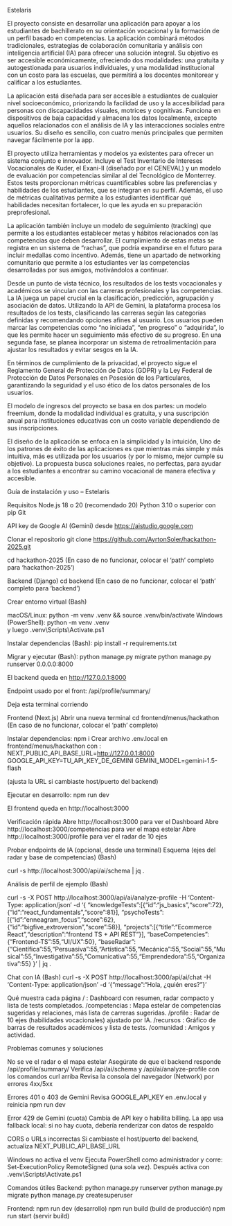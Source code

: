 Estelaris

El proyecto consiste en desarrollar una aplicación para apoyar a los estudiantes de bachillerato en su orientación vocacional y la formación de un perfil basado en competencias. La aplicación combinará métodos tradicionales, estrategias de colaboración comunitaria y análisis con inteligencia artificial (IA) para ofrecer una solución integral. Su objetivo es ser accesible económicamente, ofreciendo dos modalidades: una gratuita y autogestionada para usuarios individuales, y una modalidad institucional con un costo para las escuelas, que permitirá a los docentes monitorear y calificar a los estudiantes.

La aplicación está diseñada para ser accesible a estudiantes de cualquier nivel socioeconómico, priorizando la facilidad de uso y la accesibilidad para personas con discapacidades visuales, motrices y cognitivas. Funciona en dispositivos de baja capacidad y almacena los datos localmente, excepto aquellos relacionados con el análisis de IA y las interacciones sociales entre usuarios. Su diseño es sencillo, con cuatro menús principales que permiten navegar fácilmente por la app.

El proyecto utiliza herramientas y modelos ya existentes para ofrecer un sistema conjunto e innovador. Incluye el Test Inventario de Intereses Vocacionales de Kuder, el Exani-II (diseñado por el CENEVAL) y un modelo de evaluación por competencias similar al del Tecnológico de Monterrey. Estos tests proporcionan métricas cuantificables sobre las preferencias y habilidades de los estudiantes, que se integran en su perfil. Además, el uso de métricas cualitativas permite a los estudiantes identificar qué habilidades necesitan fortalecer, lo que les ayuda en su preparación preprofesional.

La aplicación también incluye un modelo de seguimiento (tracking) que permite a los estudiantes establecer metas y hábitos relacionados con las competencias que deben desarrollar. El cumplimiento de estas metas se registra en un sistema de “rachas”, que podría expandirse en el futuro para incluir medallas como incentivo. Además, tiene un apartado de networking comunitario que permite a los estudiantes ver las competencias desarrolladas por sus amigos, motivándolos a continuar.

Desde un punto de vista técnico, los resultados de los tests vocacionales y académicos se vinculan con las carreras profesionales y las competencias. La IA juega un papel crucial en la clasificación, predicción, agrupación y asociación de datos. Utilizando la API de Gemini, la plataforma procesa los resultados de los tests, clasificando las carreras según las categorías definidas y recomendando opciones afines al usuario. Los usuarios pueden marcar las competencias como “no iniciada”, “en progreso” o “adquirida”, lo que les permite hacer un seguimiento más efectivo de su progreso. En una segunda fase, se planea incorporar un sistema de retroalimentación para ajustar los resultados y evitar sesgos en la IA.

En términos de cumplimiento de la privacidad, el proyecto sigue el Reglamento General de Protección de Datos (GDPR) y la Ley Federal de Protección de Datos Personales en Posesión de los Particulares, garantizando la seguridad y el uso ético de los datos personales de los usuarios.

El modelo de ingresos del proyecto se basa en dos partes: un modelo freemium, donde la modalidad individual es gratuita, y una suscripción anual para instituciones educativas con un costo variable dependiendo de sus inscripciones.

El diseño de la aplicación se enfoca en la simplicidad y la intuición, Uno de los patrones de éxito de las aplicaciones es que mientras más simple y más intuitiva, más es utilizada por los usuarios (y por lo mismo, mejor cumple su objetivo). La propuesta busca soluciones reales, no perfectas, para ayudar a los estudiantes a encontrar su camino vocacional de manera efectiva y accesible.





Guía de instalación y uso – Estelaris

Requisitos
Node.js 18 o 20 (recomendado 20)
Python 3.10 o superior con pip
Git


API key de Google AI (Gemini) desde https://aistudio.google.com

Clonar el repositorio
git clone https://github.com/AyrtonSoler/hackathon-2025.git

cd hackathon-2025 (En caso de no funcionar, colocar el ‘path’ completo para ‘hackathon-2025’)

Backend (Django)
cd backend (En caso de no funcionar, colocar el ‘path’ completo para ‘backend’)

Crear entorno virtual  (Bash)

macOS/Linux: python -m venv .venv && source .venv/bin/activate
Windows (PowerShell): 
python -m venv .venv  
y luego 
 .venv\Scripts\Activate.ps1

Instalar dependencias  (Bash):
pip install -r requirements.txt

Migrar y ejecutar  (Bash):
python manage.py migrate
python manage.py runserver 0.0.0.0:8000

El backend queda en http://127.0.0.1:8000

Endpoint usado por el front: /api/profile/summary/

Deja esta terminal corriendo

Frontend (Next.js)
Abrir una nueva terminal
cd frontend/menus/hackathon (En caso de no funcionar, colocar el ‘path’ completo)

Instalar dependencias: npm i
Crear archivo .env.local en frontend/menus/hackathon con :
 NEXT_PUBLIC_API_BASE_URL=http://127.0.0.1:8000
 GOOGLE_API_KEY=TU_API_KEY_DE_GEMINI
 GEMINI_MODEL=gemini-1.5-flash

 (ajusta la URL si cambiaste host/puerto del backend)


Ejecutar en desarrollo: npm run dev

El frontend queda en http://localhost:3000


Verificación rápida
Abre http://localhost:3000 para ver el Dashboard
Abre http://localhost:3000/competencias para ver el mapa estelar
Abre http://localhost:3000/profile para ver el radar de 10 ejes

Probar endpoints de IA (opcional, desde una terminal)
Esquema (ejes del radar y base de competencias) (Bash)

 curl -s http://localhost:3000/api/ai/schema | jq .


Análisis de perfil de ejemplo (Bash)

 curl -s -X POST http://localhost:3000/api/ai/analyze-profile 
 -H ‘Content-Type: application/json’ 
 -d ‘{
 “knowledgeTests”:[{“id”:“js_basics”,“score”:72},{“id”:“react_fundamentals”,“score”:81}],
 “psychoTests”:[{“id”:“enneagram_focus”,“score”:62},{“id”:“bigfive_extroversion”,“score”:58}],
 “projects”:[{“title”:“Ecommerce React”,“description”:“frontend TS + API REST”}],
 “baseCompetencies”:{“Frontend-TS”:55,“UI/UX”:50},
 “baseRadar”:{“Científica”:55,“Persuasiva”:55,“Artística”:55,“Mecánica”:55,“Social”:55,“Musical”:55,“Investigativa”:55,“Comunicativa”:55,“Emprendedora”:55,“Organizativa”:55}
 }’ | jq .

Chat con IA  (Bash)
 curl -s -X POST http://localhost:3000/api/ai/chat 
 -H ‘Content-Type: application/json’ 
 -d ‘{“message”:“Hola, ¿quién eres?”}’

Qué muestra cada página
/ : Dashboard con resumen, radar compacto y lista de tests completados.
/competencias : Mapa estelar de competencias sugeridas y relaciones, más lista de carreras sugeridas.
/profile : Radar de 10 ejes (habilidades vocacionales) ajustado por IA.
/recursos : Gráfico de barras de resultados académicos y lista de tests.
/comunidad : Amigos y actividad.

Problemas comunes y soluciones

No se ve el radar o el mapa estelar
Asegúrate de que el backend responde /api/profile/summary/
Verifica /api/ai/schema y /api/ai/analyze-profile con los comandos curl arriba
Revisa la consola del navegador (Network) por errores 4xx/5xx

Errores 401 o 403 de Gemini
Revisa GOOGLE_API_KEY en .env.local y reinicia npm run dev

Error 429 de Gemini (cuota)
Cambia de API key o habilita billing. La app usa fallback local: si no hay cuota, debería renderizar con datos de respaldo


CORS o URLs incorrectas
Si cambiaste el host/puerto del backend, actualiza NEXT_PUBLIC_API_BASE_URL

Windows no activa el venv
Ejecuta PowerShell como administrador y corre: Set-ExecutionPolicy RemoteSigned (una sola vez). Después activa con .venv\Scripts\Activate.ps1


Comandos útiles
Backend:
python manage.py runserver
python manage.py migrate
python manage.py createsuperuser

Frontend:
npm run dev    (desarrollo)
npm run build  (build de producción)
npm run start  (servir build)



